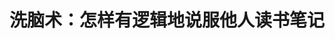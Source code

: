 ---
layout:     post
title:      洗脑术：怎样有逻辑地说服他人读书笔记
category:   life
description: 天下间没有怀才不遇这回事读书笔记
---